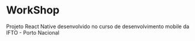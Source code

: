 # WorkShop
Projeto React Native desenvolvido no curso de desenvolvimento mobile da IFTO - Porto Nacional
